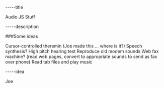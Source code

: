 -----title

Audio JS Stuff

-----description

###Some ideas

Cursor-controlled theremin (Joe made this ... where is it?)
Speech synthesis?
High pitch hearing test
Reproduce old modem sounds
Web fax machine? (read web pages, convert to appropriate sounds to send as fax over phone)
Read tab files and play music

-----idea

Joe

